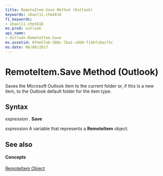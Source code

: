 ```yaml
---
title: RemoteItem.Save Method (Outlook)
keywords: vbaol11.chm1618
f1_keywords:
- vbaol11.chm1618
ms.prod: outlook
api_name:
- Outlook.RemoteItem.Save
ms.assetid: 0f4e57ab-388c-7ba1-c6b8-f14bfc0ac73c
ms.date: 06/08/2017
---
```



# RemoteItem.Save Method (Outlook)

Saves the Microsoft Outlook item to the current folder or, if this is a new item, to the Outlook default folder for the item type.


## Syntax

 _expression_ . **Save**

 _expression_ A variable that represents a **RemoteItem** object.


## See also


#### Concepts


[RemoteItem Object](Outlook.RemoteItem.md)

